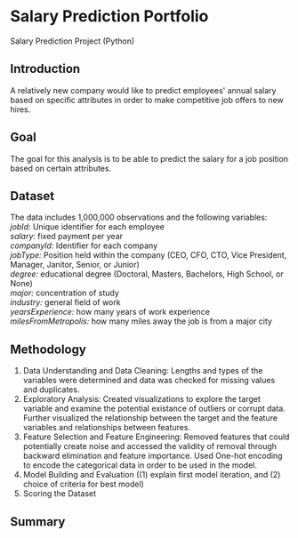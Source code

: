 # Salary Prediction Portfolio
Salary Prediction Project (Python)
## Introduction
A relatively new company would like to predict employees' annual salary based on specific attributes in order to make competitive job offers to new hires. 
## Goal
The goal for this analysis is to be able to predict the salary for a job position based on certain attributes.
## Dataset
The data includes 1,000,000 observations and the following variables:
<br>
*jobId:* Unique identifier for each employee 
<br>
*salary:* fixed payment per year 
<br>
*companyId:* Identifier for each company 
<br>
*jobType:* Position held within the company (CEO, CFO, CTO, Vice President, Manager, Janitor, Senior, or Junior) 
<br>
*degree:* educational degree (Doctoral, Masters, Bachelors, High School, or None) 
<br>
*major:* concentration of study 
<br>
*industry:* general field of work 
<br>
*yearsExperience:* how many years of work experience 
<br>
*milesFromMetropolis:* how many miles away the job is from a major city
## Methodology
1. Data Understanding and Data Cleaning: Lengths and types of the variables were determined and data was checked for missing values and duplicates.
2. Exploratory Analysis: Created visualizations to explore the target variable and examine the potential existance of outliers or corrupt data. Further visualized the relationship between the target and the feature variables and relationships between features.
3. Feature Selection and Feature Engineering: Removed features that could potentially create noise and accessed the validity of removal through backward elimination and feature importance. Used One-hot encoding to encode the categorical data in order to be used in the model.
4. Model Building and Evaluation ((1) explain first
model iteration, and (2) choice of criteria for best model)
5. Scoring the Dataset
## Summary
